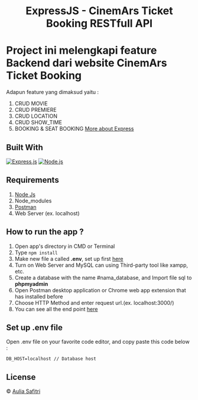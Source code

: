 <h1 align="center">ExpressJS - CinemArs Ticket Booking RESTfull API</h1>

# Project ini melengkapi feature Backend dari website CinemArs Ticket Booking

Adapun feature yang dimaksud yaitu :

1. CRUD MOVIE
2. CRUD PREMIERE
3. CRUD LOCATION
4. CRUD SHOW_TIME
5. BOOKING & SEAT BOOKING
   [More about Express](https://en.wikipedia.org/wiki/Express.js)

## Built With

[![Express.js](https://img.shields.io/badge/Express.js-4.x-orange.svg?style=rounded-square)](https://expressjs.com/en/starter/installing.html)
[![Node.js](https://img.shields.io/badge/Node.js-v.12.13-green.svg?style=rounded-square)](https://nodejs.org/)

## Requirements

1. <a href="https://nodejs.org/en/download/">Node Js</a>
2. Node_modules
3. <a href="https://www.getpostman.com/">Postman</a>
4. Web Server (ex. localhost)

## How to run the app ?

1. Open app's directory in CMD or Terminal
2. Type `npm install`
3. Make new file a called **.env**, set up first [here](#set-up-env-file)
4. Turn on Web Server and MySQL can using Third-party tool like xampp, etc.
5. Create a database with the name #nama_database, and Import file sql to **phpmyadmin**
6. Open Postman desktop application or Chrome web app extension that has installed before
7. Choose HTTP Method and enter request url.(ex. localhost:3000/)
8. You can see all the end point [here](https://documenter.getpostman.com/view/14947284/TzJphKMR)

## Set up .env file

Open .env file on your favorite code editor, and copy paste this code below :

```
DB_HOST=localhost // Database host
```

## License

© [Aulia Safitri](https://github.com/arsasf/)
